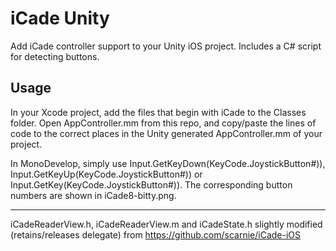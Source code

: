 iCade Unity
=======================

Add iCade controller support to your Unity iOS project. Includes a C# script for detecting buttons.


Usage
-----
In your Xcode project, add the files that begin with iCade to the Classes folder. Open AppController.mm from this repo, and copy/paste the lines of code to the correct places in the Unity generated AppController.mm of your project.

In MonoDevelop, simply use Input.GetKeyDown(KeyCode.JoystickButton#)), Input.GetKeyUp(KeyCode.JoystickButton#)) or Input.GetKey(KeyCode.JoystickButton#)). The corresponding button numbers are shown in iCade8-bitty.png.

----

iCadeReaderView.h, iCadeReaderView.m and iCadeState.h slightly modified (retains/releases delegate) from https://github.com/scarnie/iCade-iOS

